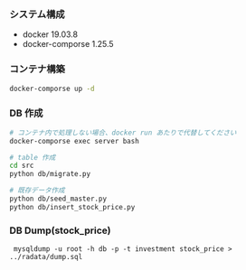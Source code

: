 ### システム構成
- docker 19.03.8
- docker-comporse 1.25.5

### コンテナ構築
```bash
docker-comporse up -d
```

### DB 作成
```bash
# コンテナ内で処理しない場合、docker run あたりで代替してください
docker-comporse exec server bash

# table 作成
cd src
python db/migrate.py

# 既存データ作成
python db/seed_master.py
python db/insert_stock_price.py
```

### DB Dump(stock_price)
```
 mysqldump -u root -h db -p -t investment stock_price > ../radata/dump.sql
```